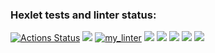 ### Hexlet tests and linter status:
[![Actions Status](https://github.com/Lithit/python-project-lvl1/workflows/hexlet-check/badge.svg)](https://github.com/Lithit/python-project-lvl1/actions)
<a href="https://codeclimate.com/github/codeclimate/codeclimate/maintainability"><img src="https://api.codeclimate.com/v1/badges/a99a88d28ad37a79dbf6/maintainability" /></a>
[![my_linter](https://github.com/Lithit/python-project-lvl1/actions/workflows/my_linter.yml/badge.svg)](https://github.com/Lithit/python-project-lvl1/actions/workflows/my_linter.yml)
<a href="https://asciinema.org/a/8eZNNQynKqJWZkDFswhVEwoWF" target="_blank"><img src="https://asciinema.org/a/8eZNNQynKqJWZkDFswhVEwoWF.svg" /></a>
<a href="https://asciinema.org/a/OuA2AWThK54BFk2q5mZvSNArv" target="_blank"><img src="https://asciinema.org/a/OuA2AWThK54BFk2q5mZvSNArv.svg" /></a>
<a href="https://asciinema.org/a/IDptDs9zOpbxDYq5sgqj7rDNE" target="_blank"><img src="https://asciinema.org/a/IDptDs9zOpbxDYq5sgqj7rDNE.svg" /></a>
<a href="https://asciinema.org/a/2fkFXaUZML8UWF7o2bMCJwhJi" target="_blank"><img src="https://asciinema.org/a/2fkFXaUZML8UWF7o2bMCJwhJi.svg" /></a>
<a href="https://asciinema.org/a/DLZn5CxdpH3rTEQrA1h72EvEL" target="_blank"><img src="https://asciinema.org/a/DLZn5CxdpH3rTEQrA1h72EvEL.svg" /></a>
